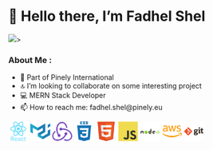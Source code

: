 <h1>👋 Hello there, I’m Fadhel Shel</h1>
<div><img src="https://pinely.eu/_next/image?url=https%3A%2F%2Fpinely-strapi-files.s3.eu-west-3.amazonaws.com%2Flogo_0bda874db4.png&w=128&q=75"</div>>
<div>
<h3>About Me :</h3>
<ul>
<li>👾 Part of Pinely International</li>
<li>🔝 I’m looking to collaborate on some interesting project</li>
<li>💻 MERN Stack Developer</li>
<li>📫 How to reach me: fadhel.shel@pinely.eu</li>
</ul>

<div>
<img src="https://github.com/devicons/devicon/blob/master/icons/react/react-original-wordmark.svg" title="React" alt="React" width="40" height="40"/> 
<img src="https://github.com/devicons/devicon/blob/master/icons/materialui/materialui-original.svg"  title="Material UI" alt="Material UI" width="40" height="40"/> 
<img src="https://github.com/devicons/devicon/blob/master/icons/redux/redux-original.svg" title="Redux" alt="Redux " width="40" height="40"/> 
<img src="https://github.com/devicons/devicon/blob/master/icons/css3/css3-plain-wordmark.svg"   title="CSS3" alt="CSS" width="40" height="40"/> 
<img src="https://github.com/devicons/devicon/blob/master/icons/html5/html5-original.svg"  title="HTML5" alt="HTML" width="40" height="40"/> 
<img src="https://github.com/devicons/devicon/blob/master/icons/javascript/javascript-original.svg"  title="JavaScript" alt="JavaScript" width="40" height="40"/> 
<img src="https://github.com/devicons/devicon/blob/master/icons/nodejs/nodejs-original-wordmark.svg"  title="NodeJS" alt="NodeJS" width="40" height="40"/> 
<img src="https://github.com/devicons/devicon/blob/master/icons/amazonwebservices/amazonwebservices-plain-wordmark.svg" title="AWS" alt="AWS" width="40" height="40"/> 
<img src="https://github.com/devicons/devicon/blob/master/icons/git/git-original-wordmark.svg" title="Git" alt="Git" width="40" height="40"/>
</div>
